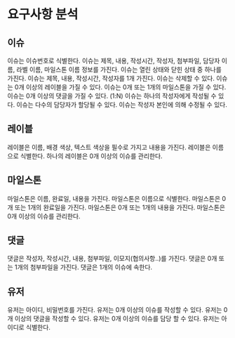 # 요구사항 분석
## 이슈
이슈는 이슈번호로 식별한다.
이슈는 제목, 내용, 작성시간, 작성자, 첨부파일, 담당자 이름, 라벨 이름, 마일스톤 이름 정보를 가진다.
이슈는 열린 상태와 닫힌 상태 중 하나를 가진다.
이슈는 제목, 내용, 작성시간, 작성자를 1개 가진다.
이슈는 삭제할 수 있다.
이슈는 0개 이상의 레이블을 가질 수 있다.
이슈는 0개 또는 1개의 마일스톤을 가질 수 있다.
이슈는 0개 이상의 댓글을 가질 수 있다. (1:N)
이슈는 하나의 작성자에게 작성될 수 있다.
이슈는 다수의 담당자가 할당될 수 있다.
이슈는 작성자 본인에 의해 수정될 수 있다.

## 레이블
레이블은 이름, 배경 색상, 텍스트 색상을 필수로 가지고 내용을 가진다.
레이블은 이름으로 식별한다.
하나의 레이블은 0개 이상의 이슈를 관리한다.

## 마일스톤
마일스톤은 이름, 완료일, 내용을 가진다.
마일스톤은 이름으로 식별한다.
마일스톤은 0개 또는 1개의 완료일을 가진다.
마일스톤은 0개 또는 1개의 내용을 가진다.
마일스톤은 0개 이상의 이슈를 관리한다.

## 댓글
댓글은 작성자, 작성시간, 내용, 첨부파일, 이모지(협의사항..)를 가진다.
댓글은 0개 또는 1개의 첨부파일을 가진다.
댓글은 1개의 이슈에 속한다.

## 유저
유저는 아이디, 비밀번호를 가진다.
유저는 0개 이상의 이슈를 작성할 수 있다.
유저는 0개 이상의 댓글을 작성할 수 있다.
유저는 0개 이상의 이슈를 담당 할 수 있다.
유저는 아이디로 식별한다.
